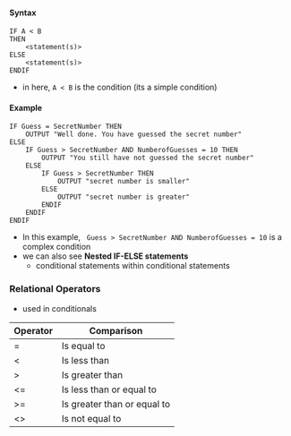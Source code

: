 #### Syntax

```
IF A < B
THEN
 	<statement(s)>
ELSE
 	<statement(s)>
ENDIF
```

- in here, `A < B` is the condition (its a simple condition)

#### Example

```
IF Guess = SecretNumber THEN
 	OUTPUT "Well done. You have guessed the secret number"
ELSE
 	IF Guess > SecretNumber AND NumberofGuesses = 10 THEN
 		OUTPUT "You still have not guessed the secret number"
 	ELSE
 		IF Guess > SecretNumber THEN
 			OUTPUT "secret number is smaller"
 		ELSE
 			OUTPUT "secret number is greater"
 		ENDIF
 	ENDIF
ENDIF
```

- In this example, ` Guess > SecretNumber AND NumberofGuesses = 10` is a complex condition
- we can also see **Nested IF-ELSE statements**
	- conditional statements within conditional statements

### Relational Operators

- used in conditionals

| Operator | Comparison              |
|----------|-------------------------|
| =        | Is equal to             |
| <        | Is less than            |
| >        | Is greater than         |
| <=       | Is less than or equal to|
| >=       | Is greater than or equal to |
| <>       | Is not equal to         |
